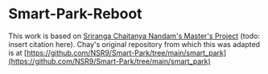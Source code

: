 # Smart-Park-Reboot

This work is based on [Sriranga Chaitanya Nandam's Master's Project](https://research.engr.oregonstate.edu/si-lab/#archive) (todo: insert citation here). Chay's original repository from which this was adapted is at [https://github.com/NSR9/Smart-Park/tree/main/smart_park](https://github.com/NSR9/Smart-Park/tree/main/smart_park)

